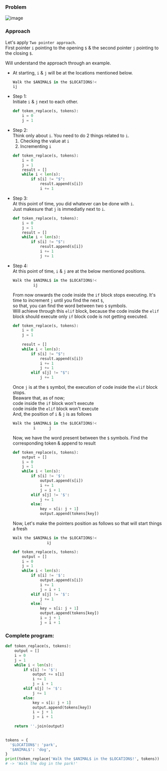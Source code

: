### Problem
![image](https://github.com/user-attachments/assets/c6ffe909-8c66-4f0e-b795-5e8babdc3f64)

### Approach
Let's apply `Two pointer approach`.</br>
First pointer `i` pointing to the opening `$` & the second pointer `j` pointing to the closing `$`.

Will understand the approach through an example.

- At starting, `i` & `j` will be at the locations mentioned below.</br>
  ```python
  Walk the $ANIMAL$ in the $LOCATION$!<
  ij
  ```
- Step 1:</br>
  Initiate `i` & `j` next to each other.
  ```python
  def token_replace(s, tokens):  
      i = 0
      j = 1
  ```
- Step 2:</br>
  Think only about `i`.
  You need to do 2 things related to `i`.
  1. Checking the value at `i`
  2. Incrementing `i`
  ```python
  def token_replace(s, tokens):  
      i = 0
      j = 1  
      result = []
      while i < len(s):
          if s[i] != "$":
              result.append(s[i])
              i += 1
  ```
- Step 3:</br>
  At this point of time, you did whatever can be done with `i`.</br>
  Just makesure that `j` is immediatly next to `i`.
  ```python
  def token_replace(s, tokens):
      i = 0
      j = 1
      result = []
      while i < len(s):
          if s[i] != "$":
              result.append(s[i])
              i += 1
              j += 1
  ```
- Step 4:</br>
  At this point of time, `i` & `j` are at the below mentioned positions.</br>
  ```python
  Walk the $ANIMAL$ in the $LOCATION$!<
           ij
  ```
  From now onwards the code inside the `if` block stops executing.
  It's time to increment `j` until you find the next `$`,</br>
  so that, you can find the word between two `$` symbols.</br>
  Will achieve through this `elif` block, because the code inside the `elif`</br>
  block should execute only `if` block code is not getting executed.
  ```python
  def token_replace(s, tokens):
      i = 0
      j = 1
      
      result = []
      while i < len(s):
          if s[i] != "$":
              result.append(s[i])
              i += 1
              j += 1
          elif s[j] != "$":
              j += 1
  ```
  Once `j` is at the `$` symbol, the execution of code inside the `elif` block stops.</br>
  Beaware that, as of now;</br>
  code inside the `if` block won't execute</br>
  code inside the `elif` block won't execute</br>
  And, the position of `i` & `j` is as follows</br>
  ```python
  Walk the $ANIMAL$ in the $LOCATION$!<
           i      j
  ```
  Now, we have the word present between the `$` symbols. Find the corresponding token & append to result</br>
  ```python
  def token_replace(s, tokens):
      output = []
      i = 0
      j = 1
      while i < len(s):
          if s[i] != '$':
              output.append(s[i])
              i += 1
              j = i + 1
          elif s[j] != '$':
              j += 1
          else:
              key = s[i: j + 1]
              output.append(tokens[key])
  ```
  Now, Let's make the pointers position as follows so that will start things a fresh
    ```python
  Walk the $ANIMAL$ in the $LOCATION$!<
                   ij
  ```
  ```python
  def token_replace(s, tokens):
      output = []
      i = 0
      j = 1
      while i < len(s):
          if s[i] != '$':
              output.append(s[i])
              i += 1
              j = i + 1
          elif s[j] != '$':
              j += 1
          else:
              key = s[i: j + 1]
              output.append(tokens[key])
              i = j + 1
              j = i + 1
  ```
### Complete program:
```python
def token_replace(s, tokens):
    output = []
    i = 0
    j = 1
    while i < len(s):
        if s[i] != '$':
            output += s[i]
            i += 1
            j = i + 1
        elif s[j] != '$':
            j += 1
        else:
            key = s[i: j + 1]
            output.append(tokens[key])
            i = j + 1
            j = i + 1
  
    return ''.join(output)

        
tokens = {
  '$LOCATION$': 'park',
  '$ANIMAL$': 'dog',
}
print(token_replace('Walk the $ANIMAL$ in the $LOCATION$!', tokens))
# -> 'Walk the dog in the park!'
```
